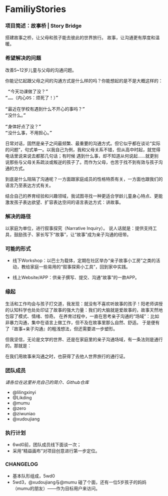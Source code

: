# FamiliyStories

### 项目简述：故事桥  | Story Bridge
搭建故事之桥，让父母和孩子能去彼此的世界旅行。
故事，让沟通更有厚度和温暖。

### 希望解决的问题
改善5~12岁儿童与父母的沟通问题。


你能记忆起跟父母之间的沟通方式是什么样的吗？你能想起的是不是大概这样的：
<pre> “今天功课做了没？” 
“……（内心OS：烦死了！）”

“最近在学校有遇到什么不开心的事吗？”
“没什么。”

“身体好点了没？”
“没什么事，不用担心。”</pre>

日常对话，固然是亲子之间最频繁、最重要的沟通方式。但它似乎都在谈论“实际的问题”，句式单一。以我自己为例，我和父母关系不错，但从高中时起，就觉得电话里说来说去都那几句话；有时候 遇到什么事，却不知道从何说起……就更别说那些与父母关系疏淡或叛逆的孩子了。而作为父母，也苦于找不到有效与孩子沟通的方式。

到底是什么阻隔了沟通呢？一方面跟家庭成员的性格特质有关，一方面也跟我们的语言乃至表达方式有关。

结合自己的养育经验和兴趣领域，我试图寻找一种更适合学龄儿童身心特点、更能激发孩子表达欲望、扩容表达空间的语言表达方式：讲故事。

### 解决的路径
以家庭为单位，进行叙事探究（Narrative Inquiry）。
说人话就是：提供支持工具，鼓励孩子、家长写下“故事”，让“故事”成为亲子沟通的纽带。

### 可能的形式
- 线下Workshop：以巴士为载体，定期在社区举办“亲子故事小工房”之类的活动，教给家庭一些易用的“叙事探索小工具”，回到家中实践。

- 线上Website/APP：供亲子撰写、提交、沟通“故事”的一款APP。


### 缘起

生活和工作均会与孩子打交道，我发现：就没有不喜欢听故事的孩子！阳老师讲授的认知科学也处处印证了故事的强大力量：我们的大脑就是爱故事的，故事天然地包容了模式、情绪、惊奇。
在养育过程中，一直在思考亲子沟通的“场域”：比如非暴力沟通，集中在语言上做工作，但不及在故事里那么自然、舒适。
于是便有了『故事+亲子沟通』的粗浅想法，但还需要进一步塑形。

但我坚信，无论是文学的世界、还是在家庭里的亲子沟通场域，有一条法则是通行的。那就是：

在我们用故事来沟通之时，也获得了去他人世界旅行的通行证。



### 团队成员

*请各位在这里补充自己的简介、Github仓库*

- @lilingxinyi
- @Likding
- @mumu
- @zero
- @ziwuniao 
- @xudoujiang


### 执行计划
- 6wd0前，团队成员线下面谈一次；
- 采用“精益画布”对项目创意进行第一步定位。


### CHANGELOG
- 基本队形组成，5wd0
- 5wd3，@xudoujiang与@mumu 碰了个面，还有一位5岁孩子的妈妈（mumu的朋友）——作为目标用户来访问。
